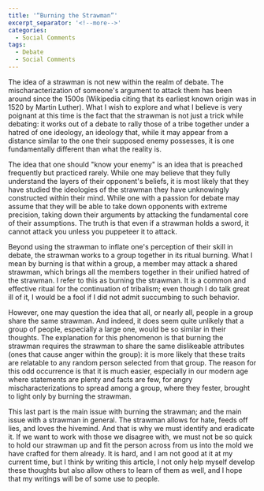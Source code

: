 ```yaml
---
title: '“Burning the Strawman”'
excerpt_separator: '<!--more-->'
categories:
  - Social Comments
tags:
  - Debate
  - Social Comments
---
```


<!--more-->

The idea of a strawman is not new within the realm of debate. The mischaracterization of someone's argument to attack them has been around since the 1500s (Wikipedia citing that its earliest known origin was in 1520 by Martin Luther). What I wish to explore and what I believe is very poignant at this time is the fact that the strawman is not just a trick while debating: it works out of a debate to rally those of a tribe together under a hatred of one ideology, an ideology that, while it may appear from a distance similar to the one their supposed enemy possesses, it is one fundamentally different than what the reality is.

The idea that one should "know your enemy" is an idea that is preached frequently but practiced rarely. While one may believe that they fully understand the layers of their opponent's beliefs, it is most likely that they have studied the ideologies of the strawman they have unknowingly constructed within their mind. While one with a passion for debate may assume that they will be able to take down opponents with extreme precision, taking down their arguments by attacking the fundamental core of their assumptions. The truth is that even if a strawman holds a sword, it cannot attack you unless you puppeteer it to attack.

Beyond using the strawman to inflate one's perception of their skill in debate, the strawman works to a group together in its ritual burning. What I mean by burning is that within a group, a member may attack a shared strawman, which brings all the members together in their unified hatred of the strawman. I refer to this as burning the strawman. It is a common and effective ritual for the continuation of tribalism; even though I do talk great ill of it, I would be a fool if I did not admit succumbing to such behavior.

However, one may question the idea that all, or nearly all, people in a group share the same strawman. And indeed, it does seem quite unlikely that a group of people, especially a large one, would be so similar in their thoughts. The explanation for this phenomenon is that burning the strawman requires the strawman to share the same dislikeable attributes (ones that cause anger within the group): it is more likely that these traits are relatable to any random person selected from that group. The reason for this odd occurrence is that it is much easier, especially in our modern age where statements are plenty and facts are few, for angry mischaracterizations to spread among a group, where they fester, brought to light only by burning the strawman.

This last part is the main issue with burning the strawman; and the main issue with a strawman in general. The strawman allows for hate, feeds off lies, and loves the hivemind. And that is why we must identify and eradicate it. If we want to work with those we disagree with, we must not be so quick to hold our strawman up and fit the person across from us into the mold we have crafted for them already. It is hard, and I am not good at it at my current time, but I think by writing this article, I not only help myself develop these thoughts but also allow others to learn of them as well, and I hope that my writings will be of some use to people.
